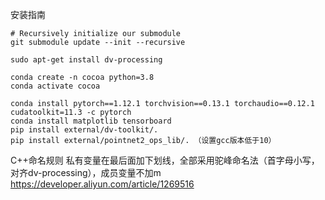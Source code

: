 安装指南

```
# Recursively initialize our submodule
git submodule update --init --recursive

sudo apt-get install dv-processing
```

```
conda create -n cocoa python=3.8
conda activate cocoa
```

```
conda install pytorch==1.12.1 torchvision==0.13.1 torchaudio==0.12.1 cudatoolkit=11.3 -c pytorch
conda install matplotlib tensorboard
pip install external/dv-toolkit/.
pip install external/pointnet2_ops_lib/. （设置gcc版本低于10）
```

C++命名规则
私有变量在最后面加下划线，全部采用驼峰命名法（首字母小写，对齐dv-processing），成员变量不加m
https://developer.aliyun.com/article/1269516
